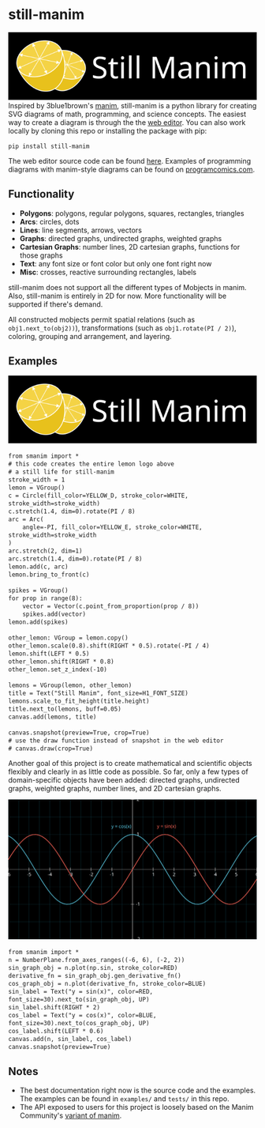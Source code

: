 # still-manim

![Still Manim Logo](./public/still-manim-logo.svg)
Inspired by 3blue1brown's [manim](https://github.com/3b1b/manim), still-manim is a python library for creating SVG diagrams of math, programming, and science concepts. The easiest way to create a diagram is through the the [web editor](TODO). You can also work locally by cloning this repo or installing the package with pip:

```
pip install still-manim
```

The web editor source code can be found [here](https://github.com/tommy11jo/still-manim-editor). Examples of programming diagrams with manim-style diagrams can be found on [programcomics.com](https://programcomics.com).

## Functionality

- **Polygons**: polygons, regular polygons, squares, rectangles, triangles
- **Arcs**: circles, dots
- **Lines**: line segments, arrows, vectors
- **Graphs**: directed graphs, undirected graphs, weighted graphs
- **Cartesian Graphs**: number lines, 2D cartesian graphs, functions for those graphs
- **Text**: any font size or font color but only one font right now
- **Misc**: crosses, reactive surrounding rectangles, labels

still-manim does not support all the different types of Mobjects in manim. Also, still-manim is entirely in 2D for now. More functionality will be supported if there's demand.

All constructed mobjects permit spatial relations (such as `obj1.next_to(obj2))`), transformations (such as `obj1.rotate(PI / 2)`), coloring, grouping and arrangement, and layering.

## Examples

![Still Manim Logo](./public/still-manim-logo.svg)

```
from smanim import *
# this code creates the entire lemon logo above
# a still life for still-manim
stroke_width = 1
lemon = VGroup()
c = Circle(fill_color=YELLOW_D, stroke_color=WHITE, stroke_width=stroke_width)
c.stretch(1.4, dim=0).rotate(PI / 8)
arc = Arc(
    angle=-PI, fill_color=YELLOW_E, stroke_color=WHITE, stroke_width=stroke_width
)
arc.stretch(2, dim=1)
arc.stretch(1.4, dim=0).rotate(PI / 8)
lemon.add(c, arc)
lemon.bring_to_front(c)

spikes = VGroup()
for prop in range(8):
    vector = Vector(c.point_from_proportion(prop / 8))
    spikes.add(vector)
lemon.add(spikes)

other_lemon: VGroup = lemon.copy()
other_lemon.scale(0.8).shift(RIGHT * 0.5).rotate(-PI / 4)
lemon.shift(LEFT * 0.5)
other_lemon.shift(RIGHT * 0.8)
other_lemon.set_z_index(-10)

lemons = VGroup(lemon, other_lemon)
title = Text("Still Manim", font_size=H1_FONT_SIZE)
lemons.scale_to_fit_height(title.height)
title.next_to(lemons, buff=0.05)
canvas.add(lemons, title)

canvas.snapshot(preview=True, crop=True)
# use the draw function instead of snapshot in the web editor
# canvas.draw(crop=True)
```

Another goal of this project is to create mathematical and scientific objects flexibly and clearly in as little code as possible. So far, only a few types of domain-specific objects have been added: directed graphs, undirected graphs, weighted graphs, number lines, and 2D cartesian graphs.

![Sin Graph](./public/sin-graph.svg)

```
from smanim import *
n = NumberPlane.from_axes_ranges((-6, 6), (-2, 2))
sin_graph_obj = n.plot(np.sin, stroke_color=RED)
derivative_fn = sin_graph_obj.gen_derivative_fn()
cos_graph_obj = n.plot(derivative_fn, stroke_color=BLUE)
sin_label = Text("y = sin(x)", color=RED, font_size=30).next_to(sin_graph_obj, UP)
sin_label.shift(RIGHT * 2)
cos_label = Text("y = cos(x)", color=BLUE, font_size=30).next_to(cos_graph_obj, UP)
cos_label.shift(LEFT * 0.6)
canvas.add(n, sin_label, cos_label)
canvas.snapshot(preview=True)
```

## Notes

- The best documentation right now is the source code and the examples. The examples can be found in `examples/` and `tests/` in this repo.
- The API exposed to users for this project is loosely based on the Manim Community's [variant of manim](https://github.com/ManimCommunity/manim/).
